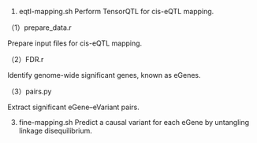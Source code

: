 1. eqtl-mapping.sh
Perform TensorQTL for cis-eQTL mapping.

（1）prepare_data.r

  Prepare input files for cis-eQTL mapping.
  
（2）FDR.r

  Identify genome-wide significant genes, known as eGenes.
  
（3）pairs.py

  Extract significant eGene–eVariant pairs.

3. fine-mapping.sh
Predict a causal variant for each eGene by untangling linkage disequilibrium.
